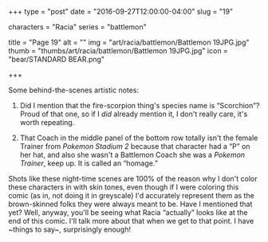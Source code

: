 +++
type = "post"
date = "2016-09-27T12:00:00-04:00"
slug = "19"

characters = "Racia"
series = "battlemon"

title = "Page 19"
alt = ""
img = "art/racia/battlemon/Battlemon 19JPG.jpg"
thumb = "thumbs/art/racia/battlemon/Battlemon 19JPG.jpg"
icon = "bear/STANDARD BEAR.png"

+++

Some behind-the-scenes artistic notes:

1) Did I mention that the fire-scorpion thing's species name is “Scorchion”? Proud of that one, so if I <em>did</em> already mention it, I don't really care, it's worth repeating.

2) That Coach in the middle panel of the bottom row totally isn't the female Trainer from <em>Pokemon Stadium 2</em> because that character had a “P” on her hat, and also she wasn't a Battlemon Coach she was a <em>Pokemon Trainer</em>, keep up. It is called an “homage.”

Shots like these night-time scenes are 100% of the reason why I don't color these characters in with skin tones, even though if I were coloring this comic (as in, not doing it in greyscale) I'd accurately represent them as the brown-skinned folks they were always meant to be. Have I mentioned that yet? Well, anyway, you'll be seeing what Racia “actually” looks like at the end of this comic. I'll talk more about that when we get to that point. I have ~things to say~, surprisingly enough!
